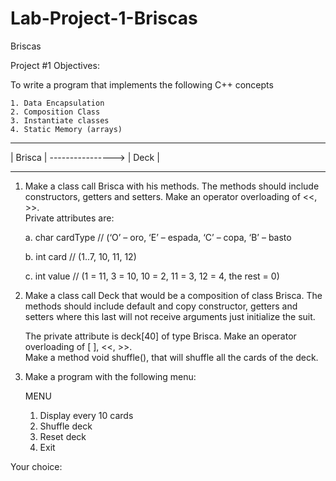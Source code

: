 # Lab-Project-1-Briscas

Briscas 
 
Project #1 Objectives: 
 
To write a program that implements the following C++ concepts 

    1. Data Encapsulation 
    2. Composition Class 
    3. Instantiate classes
    4. Static Memory (arrays) 
 
 ______________                           ____________
 |   Brisca   |       ---------------->   |    Deck   |
 ______________                           ____________
 
 
1. Make a class call Brisca with his methods.  The methods should include 
   constructors, getters and setters.  Make an operator overloading of <<, >>.  
   Private attributes are: 
   
   a. char cardType // (‘O’ – oro, ‘E’ – espada, ‘C’ – copa, ‘B’ – basto  
   
   b. int card // (1..7, 10, 11, 12)
   
   c. int value // (1 = 11, 3 = 10, 10 = 2, 11 = 3, 12 = 4, the rest = 0) 
 
2. Make a class call Deck that would be a composition of class Brisca.  The methods should include 
   default and copy constructor, getters and setters where this last will not receive arguments just
   initialize the suit.  
   
   The private attribute is deck[40] of type Brisca.  Make an operator overloading of [ ], <<, >>.  
   Make a method void shuffle(), that will shuffle all the cards of the deck.   
   
3. Make a program with the following menu:    

    MENU  
    
    1. Display every 10 cards 
    2. Shuffle deck 
    3. Reset deck 
    4. Exit 
 
Your choice:  
